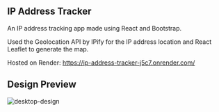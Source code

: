 ## IP Address Tracker

An IP address tracking app made using React and Bootstrap.

Used the Geolocation API by IPify for the IP address location and React Leaflet to generate the map.

Hosted on Render: https://ip-address-tracker-j5c7.onrender.com/

## Design Preview

![desktop-design](https://github.com/MuchiriAndrew/Front-End-Projects/assets/121347385/98099090-9496-4ed6-aa86-33d719feea4c)

